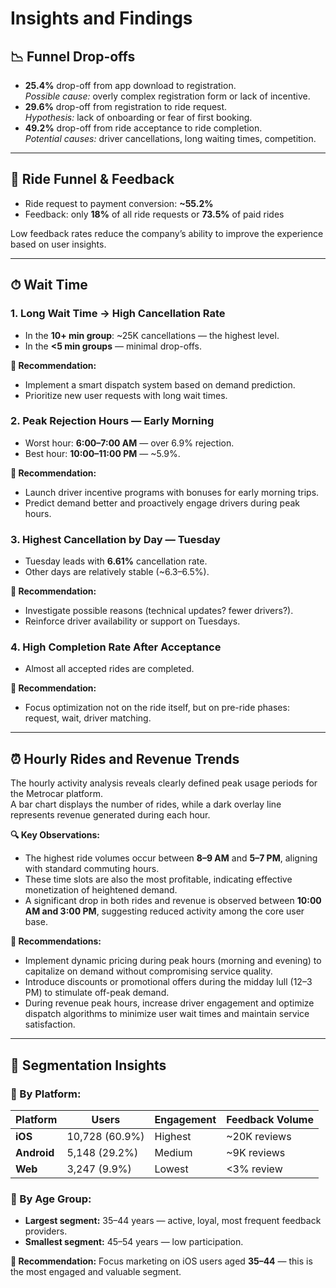 # Insights and Findings

## 📉 Funnel Drop-offs

- **25.4%** drop-off from app download to registration.  
  _Possible cause:_ overly complex registration form or lack of incentive.
- **29.6%** drop-off from registration to ride request.  
  _Hypothesis:_ lack of onboarding or fear of first booking.
- **49.2%** drop-off from ride acceptance to ride completion.  
  _Potential causes:_ driver cancellations, long waiting times, competition.

---

## 🚖 Ride Funnel & Feedback

- Ride request to payment conversion: **~55.2%**
- Feedback: only **18%** of all ride requests or **73.5%** of paid rides

Low feedback rates reduce the company’s ability to improve the experience based on user insights.

---

## ⏱ Wait Time

### 1. Long Wait Time → High Cancellation Rate
- In the **10+ min group**: ~25K cancellations — the highest level.
- In the **<5 min groups** — minimal drop-offs.

**🎯 Recommendation:**
- Implement a smart dispatch system based on demand prediction.
- Prioritize new user requests with long wait times.

### 2. Peak Rejection Hours — Early Morning
- Worst hour: **6:00–7:00 AM** — over 6.9% rejection.
- Best hour: **10:00–11:00 PM** — ~5.9%.

**🎯 Recommendation:**
- Launch driver incentive programs with bonuses for early morning trips.
- Predict demand better and proactively engage drivers during peak hours.

### 3. Highest Cancellation by Day — Tuesday
- Tuesday leads with **6.61%** cancellation rate.
- Other days are relatively stable (~6.3–6.5%).

**🎯 Recommendation:**
- Investigate possible reasons (technical updates? fewer drivers?).
- Reinforce driver availability or support on Tuesdays.

### 4. High Completion Rate After Acceptance
- Almost all accepted rides are completed.

**🎯 Recommendation:**
- Focus optimization not on the ride itself, but on pre-ride phases: request, wait, driver matching.

---

## ⏰ Hourly Rides and Revenue Trends

The hourly activity analysis reveals clearly defined peak usage periods for the Metrocar platform.  
A bar chart displays the number of rides, while a dark overlay line represents revenue generated during each hour.

**🔍 Key Observations:**
- The highest ride volumes occur between **8–9 AM** and **5–7 PM**, aligning with standard commuting hours.
- These time slots are also the most profitable, indicating effective monetization of heightened demand.
- A significant drop in both rides and revenue is observed between **10:00 AM and 3:00 PM**, suggesting reduced activity among the core user base.

**🎯 Recommendations:**
- Implement dynamic pricing during peak hours (morning and evening) to capitalize on demand without compromising service quality.
- Introduce discounts or promotional offers during the midday lull (12–3 PM) to stimulate off-peak demand.
- During revenue peak hours, increase driver engagement and optimize dispatch algorithms to minimize user wait times and maintain service satisfaction.

---

## 📍 Segmentation Insights

### 📱 By Platform:
| Platform | Users | Engagement | Feedback Volume |
| --- | --- | --- | --- |
| **iOS** | 10,728 (60.9%) | Highest | ~20K reviews |
| **Android** | 5,148 (29.2%) | Medium | ~9K reviews |
| **Web** | 3,247 (9.9%) | Lowest | <3% review |

### 👥 By Age Group:
- **Largest segment:** 35–44 years — active, loyal, most frequent feedback providers.
- **Smallest segment:** 45–54 years — low participation.

**🎯 Recommendation:** Focus marketing on iOS users aged **35–44** — this is the most engaged and valuable segment.
 
